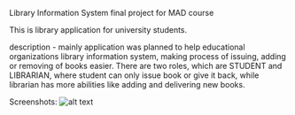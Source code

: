 Library Information System
final project for MAD course

This is library application for university students.

description - mainly application was planned to help educational organizations library information system, 
making process of issuing, adding or removing of books easier. There are two roles, which are STUDENT and LIBRARIAN,
where student can only issue book or give it back, while librarian has more abilities like adding and delivering new books. 

Screenshots:
![alt text](https://user-images.githubusercontent.com/35764402/70697761-501c9280-1cf0-11ea-9af8-e7b8972c5620.jpg)


